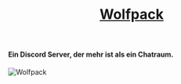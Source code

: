 <header class="header active" data-header="">
  <div class="container">
    <h1> <a href="#" class="logo">Wolfpack</a> </h1>
    </div>
</header>
      <h4>Ein Discord Server, der mehr ist als ein Chatraum.</h4>
      <img src="https://wolfpack-rudel.eu/HH.jpg" alt="Wolfpack">

<!--

**Here are some ideas to get you started:**

🙋‍♀️ A short introduction - what is your organization all about?
🌈 Contribution guidelines - how can the community get involved?
👩‍💻 Useful resources - where can the community find your docs? Is there anything else the community should know?
🍿 Fun facts - what does your team eat for breakfast?
🧙 Remember, you can do mighty things with the power of [Markdown](https://docs.github.com/github/writing-on-github/getting-started-with-writing-and-formatting-on-github/basic-writing-and-formatting-syntax)
-->
